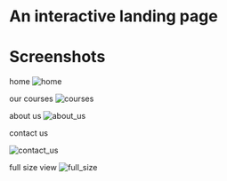 # An interactive landing page

# Screenshots


home
![home](https://github.com/Polarizer5/PRODIGY_WD_01/assets/138270769/6802c41a-8250-460f-862b-a4a148db4db8)


our courses
![courses](https://github.com/Polarizer5/PRODIGY_WD_01/assets/138270769/98ea99b3-7d08-467f-82ea-ce5a49309a01)

about us
![about_us](https://github.com/Polarizer5/PRODIGY_WD_01/assets/138270769/76fa82ad-8f1f-4489-aa19-446c0c5fd7e9)

contact us

![contact_us](https://github.com/Polarizer5/PRODIGY_WD_01/assets/138270769/de56c87b-e6ca-4209-ad7e-b4733ffb9bda)

full size view
![full_size](https://github.com/Polarizer5/PRODIGY_WD_01/assets/138270769/d20c3f04-1793-4999-aa81-d57562ef2003)
